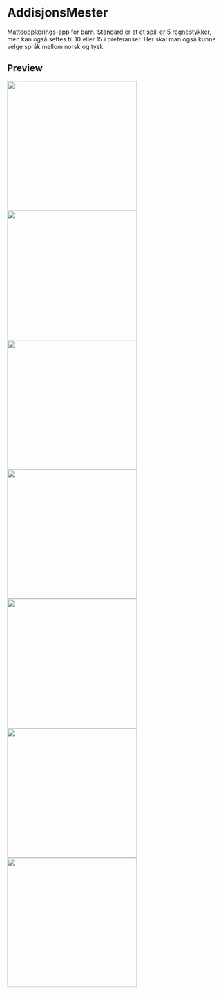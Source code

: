 # AddisjonsMester
Matteopplærings-app for barn. Standard er at et spill er 5 regnestykker, men kan også settes til 10 eller 15 i preferanser. Her skal man også kunne velge språk mellom norsk og tysk.

## Preview
<img src="https://github.com/3sapham/AddisjonsMester/blob/main/app/src/main/res/raw/bilder/Skjermbilde-1.jpg" width="300" /> <img src="https://github.com/3sapham/AddisjonsMester/blob/main/app/src/main/res/raw/bilder/Skjermbilde-2.jpg" width="300" /> <img src="https://github.com/3sapham/AddisjonsMester/blob/main/app/src/main/res/raw/bilder/Skjermbilde-3.jpg" width="300" />
<img src="https://github.com/3sapham/AddisjonsMester/blob/main/app/src/main/res/raw/bilder/Skjermbilde-4.jpg" width="300" />
<img src="https://github.com/3sapham/AddisjonsMester/blob/main/app/src/main/res/raw/bilder/Skjermbilde-5.jpg" width="300" />
<img src="https://github.com/3sapham/AddisjonsMester/blob/main/app/src/main/res/raw/bilder/Skjermbilde-6.jpg" width="300" />
<img src="https://github.com/3sapham/AddisjonsMester/blob/main/app/src/main/res/raw/bilder/Skjermbilde-7.jpg" width="300" />
